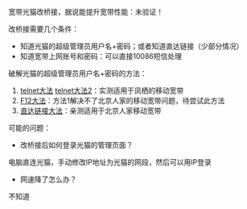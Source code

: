 宽带光猫改桥接，据说能提升宽带性能：未验证！

改桥接需要几个条件：
* 知道光猫的超级管理员用户名+密码；或者知道直达链接（少部分情况）
* 知道宽带上网账号和密码：可以直接10086短信处理

破解光猫的超级管理员用户名+密码的方法：
1. [telnet大法](https://zhuanlan.zhihu.com/p/638813692) [telnet大法2](https://www.bilibili.com/read/cv21044770/)：实测适用于凤栖的移动宽带
2. [F12大法](https://www.bilibili.com/read/cv26306659/)：方法1解决不了北京人家的移动宽带问题，待尝试此方法
3. [直达链接大法](https://zhuanlan.zhihu.com/p/601412298?utm_id=0&wd=&eqid=f85046f9000127cf000000056497aed4)：亲测适用于北京人家移动宽带

可能的问题：
* 改桥接后如何登录光猫的管理页面？ 

电脑直连光猫，手动修改IP地址为光猫的网段，然后可以用IP登录
* 网速降了怎么办？ 

不知道
